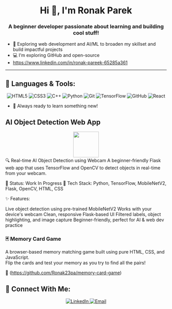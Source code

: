 <h1 align="center">Hi 👋, I'm Ronak Parek</h1>
<h3 align="center">A beginner developer passionate about learning and building cool stuff!</h3>

- 🌱 Exploring web development and AI/ML to broaden my skillset and build impactful projects
- 💻 I’m exploring GitHub and open-source
- https://www.linkedin.com/in/ronak-pareek-65285a361

---

## 🚀 Languages & Tools:
<p align="center">
  <img src="https://img.icons8.com/color/48/000000/html-5--v1.png" title="HTML5"/>
  <img src="https://img.icons8.com/color/48/000000/css3.png" title="CSS3"/>
   <img src="https://img.icons8.com/color/48/000000/c-plus-plus-logo.png" alt="C++" title="C++" />
  <img src="https://img.icons8.com/color/48/000000/python--v1.png" title="Python"/>
  <img src="https://img.icons8.com/color/48/000000/git.png" title="Git"/>
  <img src="https://img.icons8.com/color/48/000000/tensorflow.png" title="TensorFlow"/>
  <img src="https://img.icons8.com/color/48/000000/github.png" title="GitHub"/>
  <img src="https://img.icons8.com/color/48/000000/react-native.png" alt="React" title="React" />

</p>

- 🧠 Always ready to learn something new!

 ## AI Object Detection Web App
<div align="center"> <img src="https://img.icons8.com/color/96/artificial-intelligence.png" width="80"/> </div>
🔍 Real-time AI Object Detection using Webcam
A beginner-friendly Flask web app that uses TensorFlow and OpenCV to detect objects in real-time from your webcam.

🚧 Status: Work In Progress
🧰 Tech Stack: Python, TensorFlow, MobileNetV2, Flask, OpenCV, HTML, CSS

✨ Features:

Live object detection using pre-trained MobileNetV2
Works with your device's webcam
Clean, responsive Flask-based UI
Filtered labels, object highlighting, and image capture
Beginner-friendly, perfect for AI & web dev practice

### 🃏 Memory Card Game

A browser-based memory matching game built using pure HTML, CSS, and JavaScript.  
Flip the cards and test your memory as you try to find all the pairs!

🔗 (https://github.com/Ronak23pa/memory-card-game)

## 🔗 Connect With Me:
<p align="center">
  <a href="https://www.linkedin.com/in/ronak-pareek-65285a361" target="_blank">
    <img src="https://img.icons8.com/color/48/000000/linkedin.png" title="LinkedIn"/>
  </a>
  <a href="mailto:your.email@example.com">
    <img src="https://img.icons8.com/color/48/000000/gmail.png" title="Email"/>
  </a>
</p>
